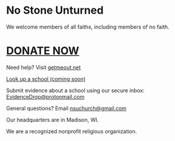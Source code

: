 # No Stone Unturned

We welcome members of all faiths, including members of no faith. 

# [DONATE NOW](https://www.paypal.com/donate?hosted_button_id=W4F5D3Q8EKJHC)

Need help? Visit [getmeout.net](https://www.getmeout.net/)

[Look up a school (coming soon)](url)

Submit evidence about a school using our secure inbox: EvidenceDrop@protonmail.com

General questions? Email nsuchurch@gmail.com

Our headquarters are in Madison, WI.  

We are a recognized nonprofit religious organization.


